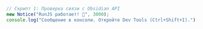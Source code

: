 
```js RunJS="obsidian://open?vault=Obsidian&file=Scripts_RunJS%2FTestRunJS"
// Скрипт 1: Проверка связи с Obsidian API
new Notice("RunJS работает! 🎉", 3000);
console.log("Сообщение в консоли. Откройте Dev Tools (Ctrl+Shift+I).");
```

